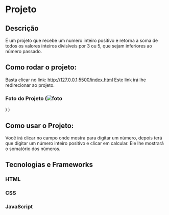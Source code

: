 # Projeto 
## Descrição
É um projeto que recebe um numero inteiro positivo e retorna a soma de todos os valores inteiros divisíveis por 3 ou 5, que sejam inferiores ao número passado.
## Como rodar o projeto:
Basta clicar no link: http://127.0.0.1:5500/index.html
Este link irá lhe redirecionar ao projeto.
### Foto do Projeto (![foto](https://github.com/Art1367/Projeto/assets/108029096/b94c2dcf-e45f-4573-ad05-8855a9659810)
)
)
## Como usar o Projeto:
Você irá clicar no campo onde mostra para digitar um número, depois terá que digitar um número inteiro positivo e clicar em calcular. Ele lhe mostrará o somatório dos números.
## Tecnologias e Frameworks
### HTML
### CSS
### JavaScript

